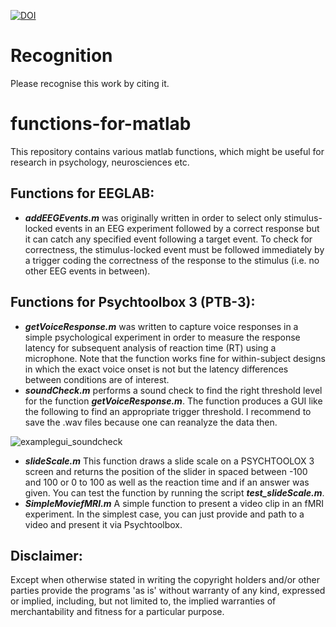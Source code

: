 [![DOI](https://zenodo.org/badge/54141630.svg)](https://zenodo.org/badge/latestdoi/54141630)

Recognition
===========

Please recognise this work by citing it.

# functions-for-matlab
This repository contains various matlab functions, which might be useful for research in psychology, neurosciences etc.

## Functions for EEGLAB:

* **_addEEGEvents.m_** was originally written in order to select only stimulus-locked events in an EEG experiment followed by a correct response but it can catch any specified event following a target event. To check for correctness, the stimulus-locked event must be followed immediately by a trigger coding the correctness of the response to the stimulus (i.e. no other EEG events in between).

## Functions for Psychtoolbox 3 (PTB-3):

* **_getVoiceResponse.m_** was written to capture voice responses in a simple psychological experiment in order to measure the response latency for subsequent analysis of reaction time (RT) using a microphone. Note that the function works fine for within-subject designs in which the exact voice onset is not but the latency differences between conditions are of interest. 
* **_soundCheck.m_** performs a sound check to find the right threshold level for the function **_getVoiceResponse.m_**. The function produces a GUI like the following to find an appropriate trigger threshold. I recommend to save the .wav files because one can reanalyze the data then. 

![examplegui_soundcheck](https://cloud.githubusercontent.com/assets/17894303/17837471/21179006-67b4-11e6-8b98-19954f518c1e.png)

* **_slideScale.m_** This function draws a slide scale on a PSYCHTOOLOX 3 screen and returns the position of the slider in spaced between -100 and 100 or 0 to 100 as well as the reaction time and if an answer was given. You can test the function by running the script **_test_slideScale.m_**.
* **_SimpleMoviefMRI.m_** A simple function to present a video clip in an fMRI experiment. In the simplest case, you can just provide and path to a video and present it via Psychtoolbox. 

## Disclaimer: 

Except when otherwise stated in writing the copyright holders and/or other parties provide the programs 'as is' without warranty of any kind, expressed or implied, including, but not limited to, the implied warranties of merchantability and fitness for a particular purpose.
